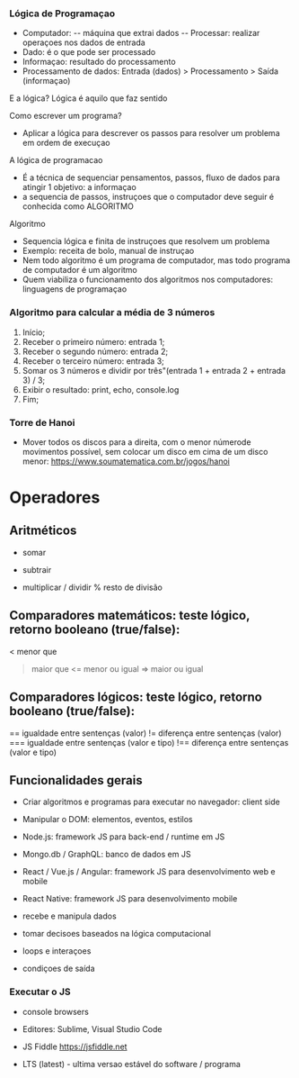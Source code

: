 
### Lógica de Programaçao 
- Computador:
-- máquina que extrai dados 
-- Processar: realizar operaçoes nos dados de entrada
- Dado: é o que pode ser processado 
- Informaçao: resultado do processamento
- Processamento de dados: Entrada (dados) > Processamento > Saída (informaçao)

E a lógica?
Lógica é aquilo que faz sentido

Como escrever um programa?
- Aplicar a lógica para descrever os passos para resolver um problema em ordem de execuçao

A lógica de programacao 
- É a técnica de sequenciar pensamentos, passos, fluxo de dados para atingir 1 objetivo: a informaçao
- a sequencia  de passos, instruçoes que o computador deve seguir é conhecida como ALGORITMO

Algoritmo
- Sequencia lógica e finita de instruçoes que resolvem um problema
- Exemplo: receita de bolo, manual de instruçao
- Nem todo algoritmo é um programa de computador, mas todo programa de computador é um algoritmo
- Quem viabiliza o funcionamento dos algoritmos nos computadores: linguagens de programaçao

### Algoritmo para calcular a média de 3 números
1. Início;
2. Receber o primeiro número: entrada 1;
3. Receber o segundo número: entrada 2;
4. Receber o terceiro número: entrada 3;
5. Somar os 3 números e dividir por três"(entrada 1 + entrada 2 + entrada 3) / 3;
6. Exibir o resultado: print, echo, console.log
7. Fim;

### Torre de Hanoi
- Mover todos os discos para a direita, com o menor númerode movimentos possível, sem colocar um disco em cima de um disco menor: https://www.soumatematica.com.br/jogos/hanoi
# Operadores

## Aritméticos
+ somar
- subtrair 
* multiplicar
/ dividir
% resto de divisão

## Comparadores matemáticos: teste lógico, retorno booleano (true/false):
< menor que
 >  maior que
<= menor ou igual
=> maior ou igual

## Comparadores lógicos: teste lógico, retorno booleano (true/false):
== igualdade entre sentenças (valor)
!= diferença entre sentenças (valor)
=== igualdade entre sentenças (valor e tipo)
!== diferença entre sentenças (valor e tipo)
 
 ## Funcionalidades gerais
 - Criar algoritmos e programas para executar no navegador: client side
 - Manipular o DOM: elementos, eventos, estilos
 - Node.js: framework JS para back-end / runtime em JS
 - Mongo.db / GraphQL: banco de dados em JS
 - React / Vue.js / Angular: framework JS para desenvolvimento web e mobile 
 - React Native: framework JS para desenvolvimento mobile 

 - recebe e manipula dados
 - tomar decisoes baseados na lógica computacional
 - loops e interaçoes
 - condiçoes de saída

 ### Executar o JS
 - console browsers 
 - Editores: Sublime, Visual Studio Code
 - JS Fiddle https://jsfiddle.net

 - LTS (latest) - ultima versao estável do software / programa
 
